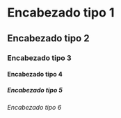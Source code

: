 # Encabezado tipo 1
## Encabezado tipo 2
### Encabezado tipo 3
#### Encabezado tipo 4
##### Encabezado tipo 5
###### Encabezado tipo 6
